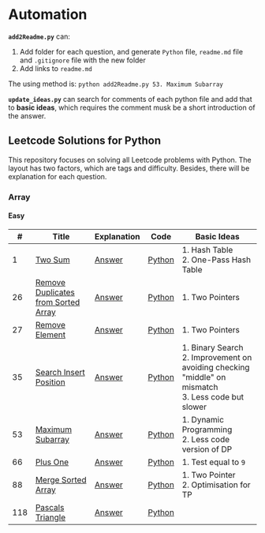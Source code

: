# Automation

**`add2Readme.py`** can:

1. Add folder for each question, and generate `Python` file, `readme.md` file
   and `.gitignore` file with the new folder
2. Add links to `readme.md`

The using method is: `python add2Readme.py 53. Maximum Subarray`

**`update_ideas.py`** can search for comments of each python file and add that
to **basic ideas**, which requires the comment musk be a short introduction of
the answer.

## Leetcode Solutions for Python

This repository focuses on solving all Leetcode problems with Python. The layout
has two factors, which are tags and difficulty. Besides, there will be
explanation for each question.

### Array

#### Easy

| #   | Title                                     | Explanation     | Code            | Basic Ideas                                                                                             |
| --- | ----------------------------------------- | --------------- | --------------- | ------------------------------------------------------------------------------------------------------- |
| 1   | [Two Sum][1]                              | [Answer][1_a]   | [Python][1_c]   | 1. Hash Table<br>2. One-Pass Hash Table                                                                 |
| 26  | [Remove Duplicates from Sorted Array][26] | [Answer][26_a]  | [Python][26_c]  | 1. Two Pointers                                                                                         |
| 27  | [Remove Element][27]                      | [Answer][27_a]  | [Python][27_c]  | 1. Two Pointers                                                                                         |
| 35  | [Search Insert Position][35]              | [Answer][35_a]  | [Python][35_c]  | 1. Binary Search<br>2. Improvement on avoiding checking "middle" on mismatch<br>3. Less code but slower |
| 53  | [Maximum Subarray][53]                    | [Answer][53_a]  | [Python][53_c]  | 1. Dynamic Programming<br>2. Less code version of DP                                                    |
| 66  | [Plus One][66]                            | [Answer][66_a]  | [Python][66_c]  | 1. Test equal to `9`                                                                                    |
| 88  | [Merge Sorted Array][88]                  | [Answer][88_a]  | [Python][88_c]  | 1. Two Pointer<br>2. Optimisation for TP                                                                |
| 118 | [Pascals Triangle][118]                   | [Answer][118_a] | [Python][118_c] |                                                                                                         |

[1]: https://leetcode.com/problems/two-sum/
[1_a]: Array/Easy/Two_Sum
[1_c]: Array/Easy/Two_Sum/Two_Sum.py
[26]: http://leetcode.com/problems/remove-duplicates-from-sorted-array/
[26_a]: Array/Easy/Remove_Duplicates_from_Sorted_Array
[26_c]: Array/Easy/Remove_Duplicates_from_Sorted_Array/Remove_Duplicates_from_Sorted_Array.py
[27]: https://leetcode.com/problems/remove-element/
[27_a]: Array/Easy/Remove_Element
[27_c]: Array/Easy/Remove_Element/Remove_Element.py
[35]: https://leetcode.com/problems/search-insert-position/
[35_a]: Array/Easy/Search_Insert_Position
[35_c]: Array/Easy/Search_Insert_Position/Search_Insert_Position.py
[53]: https://leetcode.com/problems/maximum-subarray/
[53_a]: Array/Easy/Maximum_Subarray/
[53_c]: Array/Easy/Maximum_Subarray/Maximum_Subarray.py
[66]: https://leetcode.com/problems/plus-one/
[66_a]: Array/Easy/Plus_One/
[66_c]: Array/Easy/Plus_One/Plus_One.py
[88]: https://leetcode.com/problems/merge-sorted-array/
[88_a]: Array/Easy/Merge_Sorted_Array/
[88_c]: Array/Easy/Merge_Sorted_Array/Merge_Sorted_Array.py
[118]: https://leetcode.com/problems/pascals-triangle/
[118_a]: Array/Easy/Pascals_Triangle/
[118_c]: Array/Easy/Pascals_Triangle/Pascals_Triangle.py

